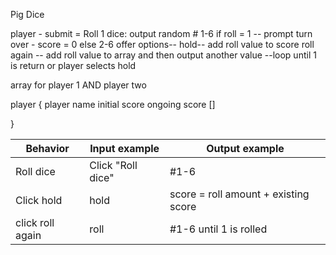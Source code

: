 Pig Dice

player -
submit = Roll 1 dice: output random # 1-6
if roll = 1 -- prompt turn over - score = 0
else 2-6 offer options--
  hold-- add roll value  to score
  roll again --  add roll value to array and then output another value --loop until 1 is return or player selects hold



array for player 1 AND player two

player {
  player name
  initial score
  ongoing score []
  
}

|Behavior| Input example| Output example|
|------|--------------|-------------|
|Roll dice|Click "Roll dice"| #1-6 |
|Click hold|hold| score = roll amount + existing score |
|click roll again|roll| #1-6 until 1 is rolled|
